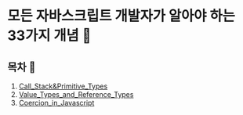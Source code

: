 # 모든 자바스크립트 개발자가 알아야 하는 33가지 개념  :pencil:


## 목차 :book:

1. [Call_Stack&Primitive_Types](./Call_Stack&Primitive_Types/Call_Stack&Primitive_Types.md)
3. [Value_Types_and_Reference_Types](./Value_Types_and_Reference_Types/Value_Types_and_Reference_Types.md)
4. [Coercion_in_Javascript](./Coercion_in_Javascript/Coercion_in_Javascript.md)
